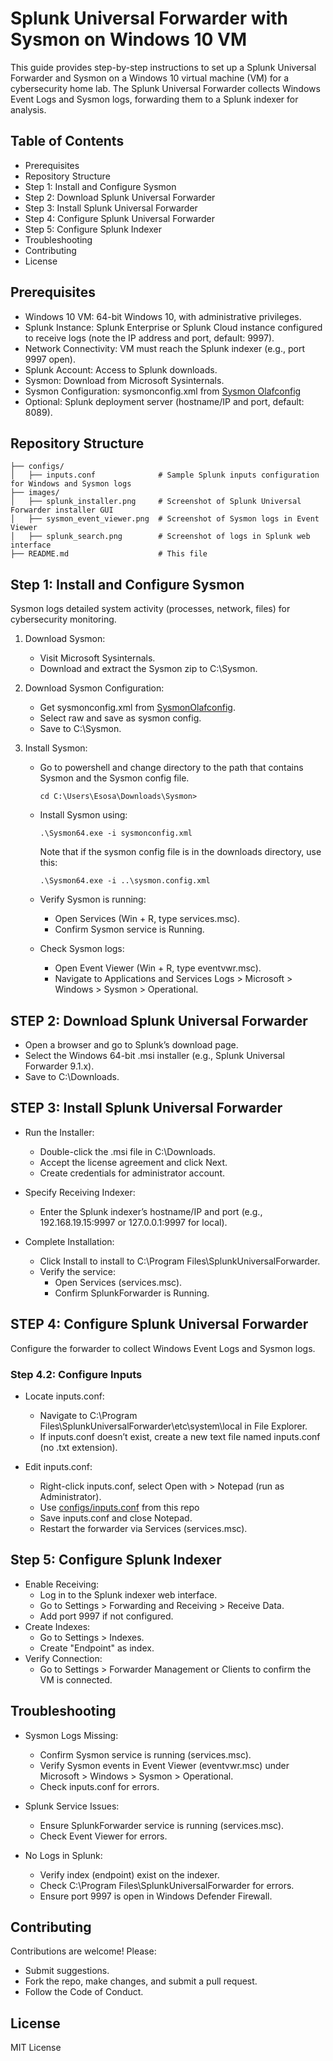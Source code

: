 # Splunk Universal Forwarder with Sysmon on Windows 10 VM

This guide provides step-by-step instructions to set up a Splunk Universal Forwarder and Sysmon on a Windows 10 virtual machine (VM) for a cybersecurity home lab. The Splunk Universal Forwarder collects Windows Event Logs and Sysmon logs, forwarding them to a Splunk indexer for analysis.

## Table of Contents
- Prerequisites
- Repository Structure
- Step 1: Install and Configure Sysmon
- Step 2: Download Splunk Universal Forwarder
- Step 3: Install Splunk Universal Forwarder
- Step 4: Configure Splunk Universal Forwarder
- Step 5: Configure Splunk Indexer
- Troubleshooting
- Contributing
- License

## Prerequisites
- Windows 10 VM: 64-bit Windows 10, with administrative privileges.
- Splunk Instance: Splunk Enterprise or Splunk Cloud instance configured to receive logs (note the IP address and port, default: 9997).
- Network Connectivity: VM must reach the Splunk indexer (e.g., port 9997 open).
- Splunk Account: Access to Splunk downloads.
- Sysmon: Download from Microsoft Sysinternals.
- Sysmon Configuration: sysmonconfig.xml from [Sysmon Olafconfig](https://github.com/olafhartong/sysmon-modular/blob/master/sysmonconfig.xml)
- Optional: Splunk deployment server (hostname/IP and port, default: 8089).

## Repository Structure
 ```
├── configs/
│   ├── inputs.conf              # Sample Splunk inputs configuration for Windows and Sysmon logs
├── images/
│   ├── splunk_installer.png     # Screenshot of Splunk Universal Forwarder installer GUI
│   ├── sysmon_event_viewer.png  # Screenshot of Sysmon logs in Event Viewer
│   ├── splunk_search.png        # Screenshot of logs in Splunk web interface
├── README.md                    # This file
```

## Step 1: Install and Configure Sysmon
Sysmon logs detailed system activity (processes, network, files) for cybersecurity monitoring.

1. Download Sysmon:
   - Visit Microsoft Sysinternals.
   - Download and extract the Sysmon zip to C:\Sysmon.
   
2. Download Sysmon Configuration:
   - Get sysmonconfig.xml from [SysmonOlafconfig](https://github.com/olafhartong/sysmon-modular/blob/master/sysmonconfig.xml).
   - Select raw and save as sysmon config.
   - Save to C:\Sysmon.
   
3.  Install Sysmon:
    - Go to powershell and change directory to the path that contains Sysmon and the Sysmon config file.
         ``` 
         cd C:\Users\Esosa\Downloads\Sysmon>
         ```
    - Install Sysmon using:
        ```
        .\Sysmon64.exe -i sysmonconfig.xml
        ```
       Note that if the sysmon config file is in the downloads directory, use this:
        ```
       .\Sysmon64.exe -i ..\sysmon.config.xml
        ```
     - Verify Sysmon is running:
       - Open Services (Win + R, type services.msc).
       - Confirm Sysmon service is Running.
       
     - Check Sysmon logs:
       - Open Event Viewer (Win + R, type eventvwr.msc).
       - Navigate to Applications and Services Logs > Microsoft > Windows > Sysmon > Operational.


## STEP 2: Download Splunk Universal Forwarder
- Open a browser and go to Splunk’s download page.
- Select the Windows 64-bit .msi installer (e.g., Splunk Universal Forwarder 9.1.x).
- Save to C:\Downloads.

## STEP 3: Install Splunk Universal Forwarder
 - Run the Installer:
     - Double-click the .msi file in C:\Downloads.
     - Accept the license agreement and click Next.
     - Create credentials for administrator account.
       
 - Specify Receiving Indexer:
    - Enter the Splunk indexer’s hostname/IP and port (e.g., 192.168.19.15:9997 or 127.0.0.1:9997 for local).

 - Complete Installation:
    - Click Install to install to C:\Program Files\SplunkUniversalForwarder.
    - Verify the service:
         - Open Services (services.msc).
         - Confirm SplunkForwarder is Running.

## STEP 4: Configure Splunk Universal Forwarder
Configure the forwarder to collect Windows Event Logs and Sysmon logs.

### Step 4.2: Configure Inputs
- Locate inputs.conf:
   - Navigate to C:\Program Files\SplunkUniversalForwarder\etc\system\local in File Explorer.
   - If inputs.conf doesn’t exist, create a new text file named inputs.conf (no .txt extension).
     
- Edit inputs.conf:
   - Right-click inputs.conf, select Open with > Notepad (run as Administrator).
   - Use [configs/inputs.conf](.) from this repo
   - Save inputs.conf and close Notepad.
   - Restart the forwarder via Services (services.msc).


## Step 5: Configure Splunk Indexer
- Enable Receiving:
    - Log in to the Splunk indexer web interface.
    - Go to Settings > Forwarding and Receiving > Receive Data.
    - Add port 9997 if not configured.
- Create Indexes:
    - Go to Settings > Indexes.
    - Create "Endpoint" as index.
- Verify Connection:
    - Go to Settings > Forwarder Management or Clients to confirm the VM is connected.


## Troubleshooting
- Sysmon Logs Missing:
   - Confirm Sysmon service is running (services.msc).
   - Verify Sysmon events in Event Viewer (eventvwr.msc) under Microsoft > Windows > Sysmon > Operational.
   - Check inputs.conf for errors.

- Splunk Service Issues:
    - Ensure SplunkForwarder service is running (services.msc).
    - Check Event Viewer for errors.

- No Logs in Splunk:
   - Verify index (endpoint) exist on the indexer.
   - Check C:\Program Files\SplunkUniversalForwarder for errors.
   - Ensure port 9997 is open in Windows Defender Firewall.


## Contributing
Contributions are welcome! Please:
- Submit suggestions.
- Fork the repo, make changes, and submit a pull request.
- Follow the Code of Conduct.

## License
MIT License
  


